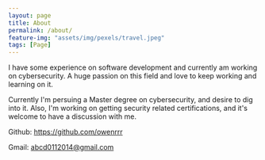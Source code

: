```yaml
---
layout: page
title: About
permalink: /about/
feature-img: "assets/img/pexels/travel.jpeg"
tags: [Page]
---
```


I have some experience on software development and currently am working on cybersecurity. A huge passion on this field and love to keep working and learning on it.

Currently I'm persuing a Master degree on cybersecurity, and desire to dig into it. Also, I'm working on getting security related certifications, and it's welcome to have a discussion with me.
 
Github: https://github.com/owenrrr

Gmail: abcd0112014@gmail.com
